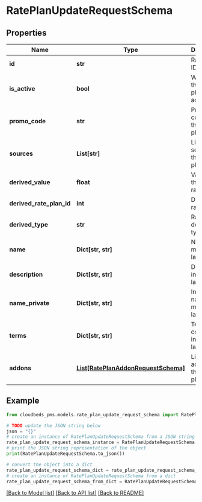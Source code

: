 # RatePlanUpdateRequestSchema


## Properties

Name | Type | Description | Notes
------------ | ------------- | ------------- | -------------
**id** | **str** | Rate Plan ID. | 
**is_active** | **bool** | Whether the rate plan is active. | [optional] 
**promo_code** | **str** | Promotional code for the rate plan. | [optional] [default to 'true']
**sources** | **List[str]** | List of sources for the rate plan. | [optional] 
**derived_value** | **float** | Value for the derived rate plan. | [optional] [default to 0]
**derived_rate_plan_id** | **int** | Derived rate plan ID. | [optional] 
**derived_type** | **str** | Rate plan derived type. | [optional] [default to 'fixed']
**name** | **Dict[str, str]** | Name in multiple languages. | [optional] 
**description** | **Dict[str, str]** | Description in multiple languages. | [optional] 
**name_private** | **Dict[str, str]** | Internal name in multiple languages. | [optional] 
**terms** | **Dict[str, str]** | Terms and conditions in multiple languages. | [optional] 
**addons** | [**List[RatePlanAddonRequestSchema]**](RatePlanAddonRequestSchema.md) | List of addons for the rate plan. | [optional] 

## Example

```python
from cloudbeds_pms.models.rate_plan_update_request_schema import RatePlanUpdateRequestSchema

# TODO update the JSON string below
json = "{}"
# create an instance of RatePlanUpdateRequestSchema from a JSON string
rate_plan_update_request_schema_instance = RatePlanUpdateRequestSchema.from_json(json)
# print the JSON string representation of the object
print(RatePlanUpdateRequestSchema.to_json())

# convert the object into a dict
rate_plan_update_request_schema_dict = rate_plan_update_request_schema_instance.to_dict()
# create an instance of RatePlanUpdateRequestSchema from a dict
rate_plan_update_request_schema_from_dict = RatePlanUpdateRequestSchema.from_dict(rate_plan_update_request_schema_dict)
```
[[Back to Model list]](../README.md#documentation-for-models) [[Back to API list]](../README.md#documentation-for-api-endpoints) [[Back to README]](../README.md)


